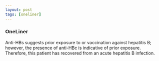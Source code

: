 ```yaml
---
layout: post
tags: [oneliner]
---
```



### OneLiner

Anti-HBs suggests prior exposure to or vaccination against hepatitis B; however, the presence of anti-HBc is indicative of prior exposure. Therefore, this patient has recovered from an acute hepatitis B infection.
